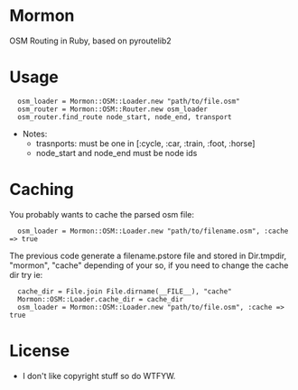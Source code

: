 Mormon
======

OSM Routing in Ruby, based on pyroutelib2

Usage
=====

      osm_loader = Mormon::OSM::Loader.new "path/to/file.osm"
      osm_router = Mormon::OSM::Router.new osm_loader
      osm_router.find_route node_start, node_end, transport

- Notes:
  - trasnports: must be one in [:cycle, :car, :train, :foot, :horse]
  - node_start and node_end must be node ids

Caching
=======

You probably wants to cache the parsed osm file:
      
      osm_loader = Mormon::OSM::Loader.new "path/to/filename.osm", :cache => true   

The previous code generate a filename.pstore file and stored in Dir.tmpdir, "mormon", "cache" depending of your so, if you need to change the cache dir try ie:
      
      cache_dir = File.join File.dirname(__FILE__), "cache"
      Mormon::OSM::Loader.cache_dir = cache_dir
      osm_loader = Mormon::OSM::Loader.new "path/to/file.osm", :cache => true
  
License
=======

- I don't like copyright stuff so do WTFYW. 